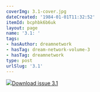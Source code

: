 ```yaml
---
coverImg: 3.1-cover.jpg
dateCreated: '1984-01-01T11:32:52'
itemId: bcphbk6b6uk
layout: page
name: '3.1: '
tags:
- hasAuthor: dreamnetwork
- hasTag: dream-network-volume-3
- hasTag: dreamnetwork
type: post
urlSlug: '3.1'
---
```

<img class="card-journal-img" src="../images/3.1-rect.jpg"/><a href="../files/pdfs/Volume_3/3.1-2-Dream-Network-Bulletin-Vol.3-No-1-2.pdf" download="">Download issue 3.1</a>